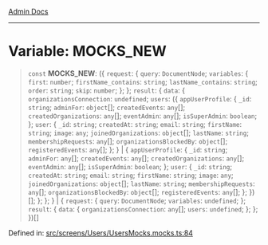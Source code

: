 [Admin Docs](/)

***

# Variable: MOCKS\_NEW

> `const` **MOCKS\_NEW**: (\{ `request`: \{ `query`: `DocumentNode`; `variables`: \{ `first`: `number`; `firstName_contains`: `string`; `lastName_contains`: `string`; `order`: `string`; `skip`: `number`; \}; \}; `result`: \{ `data`: \{ `organizationsConnection`: `undefined`; `users`: (\{ `appUserProfile`: \{ `_id`: `string`; `adminFor`: `object`[]; `createdEvents`: `any`[]; `createdOrganizations`: `any`[]; `eventAdmin`: `any`[]; `isSuperAdmin`: `boolean`; \}; `user`: \{ `_id`: `string`; `createdAt`: `string`; `email`: `string`; `firstName`: `string`; `image`: `any`; `joinedOrganizations`: `object`[]; `lastName`: `string`; `membershipRequests`: `any`[]; `organizationsBlockedBy`: `object`[]; `registeredEvents`: `any`[]; \}; \} \| \{ `appUserProfile`: \{ `_id`: `string`; `adminFor`: `any`[]; `createdEvents`: `any`[]; `createdOrganizations`: `any`[]; `eventAdmin`: `any`[]; `isSuperAdmin`: `boolean`; \}; `user`: \{ `_id`: `string`; `createdAt`: `string`; `email`: `string`; `firstName`: `string`; `image`: `any`; `joinedOrganizations`: `object`[]; `lastName`: `string`; `membershipRequests`: `any`[]; `organizationsBlockedBy`: `object`[]; `registeredEvents`: `any`[]; \}; \})[]; \}; \}; \} \| \{ `request`: \{ `query`: `DocumentNode`; `variables`: `undefined`; \}; `result`: \{ `data`: \{ `organizationsConnection`: `any`[]; `users`: `undefined`; \}; \}; \})[]

Defined in: [src/screens/Users/UsersMocks.mocks.ts:84](https://github.com/hustlernik/talawa-admin/blob/fe326ed17e0fa5ad916ff9f383f63b5d38aedc7b/src/screens/Users/UsersMocks.mocks.ts#L84)
